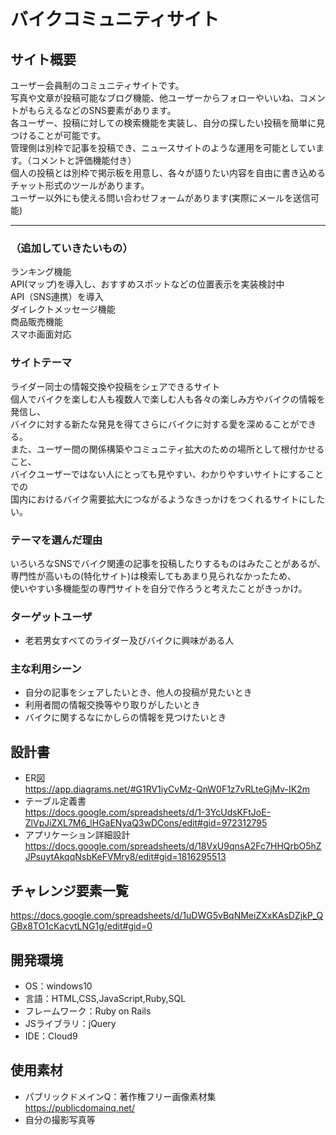 # バイクコミュニティサイト

## サイト概要
 ユーザー会員制のコミュニティサイトです。<br>
 写真や文章が投稿可能なブログ機能、他ユーザーからフォローやいいね、コメントがもらえるなどのSNS要素があります。<br>
 各ユーザー、投稿に対しての検索機能を実装し、自分の探したい投稿を簡単に見つけることが可能です。<br>
 管理側は別枠で記事を投稿でき、ニュースサイトのような運用を可能としています。（コメントと評価機能付き）<br>
 個人の投稿とは別枠で掲示板を用意し、各々が語りたい内容を自由に書き込めるチャット形式のツールがあります。<br>
 ユーザー以外にも使える問い合わせフォームがあります(実際にメールを送信可能)<br>
***
### （追加していきたいもの）
 ランキング機能<br>
 API(マップ)を導入し、おすすめスポットなどの位置表示を実装検討中<br>
 API（SNS連携）を導入<br>
 ダイレクトメッセージ機能<br>
 商品販売機能<br>
 スマホ画面対応<br>

### サイトテーマ
 ライダー同士の情報交換や投稿をシェアできるサイト<br>
 個人でバイクを楽しむ人も複数人で楽しむ人も各々の楽しみ方やバイクの情報を発信し、<br>
 バイクに対する新たな発見を得てさらにバイクに対する愛を深めることができる。<br>
 また、ユーザー間の関係構築やコミュニティ拡大のための場所として根付かせること、<br>
 バイクユーザーではない人にとっても見やすい、わかりやすいサイトにすることでの<br>
 国内におけるバイク需要拡大につながるようなきっかけをつくれるサイトにしたい。

### テーマを選んだ理由
 いろいろなSNSでバイク関連の記事を投稿したりするものはみたことがあるが、<br>
 専門性が高いもの(特化サイト)は検索してもあまり見られなかったため、<br>
 使いやすい多機能型の専門サイトを自分で作ろうと考えたことがきっかけ。

### ターゲットユーザ
* 老若男女すべてのライダー及びバイクに興味がある人

### 主な利用シーン
* 自分の記事をシェアしたいとき、他人の投稿が見たいとき
* 利用者間の情報交換等やり取りがしたいとき
* バイクに関するなにかしらの情報を見つけたいとき

## 設計書
 * ER図<br>
 https://app.diagrams.net/#G1RV1iyCvMz-QnW0F1z7vRLteGjMv-IK2m<br>
 * テーブル定義書<br>
 https://docs.google.com/spreadsheets/d/1-3YcUdsKFtJoE-ZlVpJiZXL7M6_lHGaENyaQ3wDCons/edit#gid=972312795<br>
 * アプリケーション詳細設計<br>
 https://docs.google.com/spreadsheets/d/18VxU9qnsA2Fc7HHQrbO5hZJPsuytAkqqNsbKeFVMry8/edit#gid=1816295513

## チャレンジ要素一覧
<https://docs.google.com/spreadsheets/d/1uDWG5vBqNMeiZXxKAsDZjkP_QGBx8TO1cKacytLNG1g/edit#gid=0>

## 開発環境
- OS：windows10
- 言語：HTML,CSS,JavaScript,Ruby,SQL
- フレームワーク：Ruby on Rails
- JSライブラリ：jQuery
- IDE：Cloud9

## 使用素材
- パブリックドメインQ：著作権フリー画像素材集　https://publicdomainq.net/
- 自分の撮影写真等
